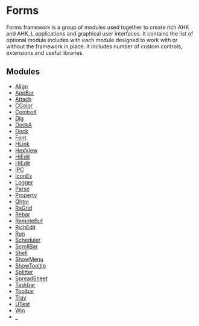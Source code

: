 Forms
=====

Forms framework is a group of modules used together to create rich AHK and AHK_L applications and graphical user interfaces. It contains the list of optional module includes with each module designed to work with or without the framework in place. It includes number of custom controls, extensions and useful libraries.

Modules
-------

- [Align](http://htmlpreview.github.io/?https://github.com/majkinetor/mm-autohotkey/blob/master/Align/Align.html)
- [AppBar](http://htmlpreview.github.io/?https://github.com/majkinetor/mm-autohotkey/blob/master/Appbar/AppBar.html)
- [Attach](http://htmlpreview.github.io/?https://github.com/majkinetor/mm-autohotkey/blob/master/Attach/Attach.html)
- [CColor](http://htmlpreview.github.io/?https://github.com/majkinetor/mm-autohotkey/blob/master/CColor/CColor.html)
- [ComboX](http://htmlpreview.github.io/?https://github.com/majkinetor/mm-autohotkey/tree/master/ComboX)
- [Dlg](http://htmlpreview.github.io/?https://github.com/majkinetor/mm-autohotkey/blob/master/Dlg/Dlg.html)
- [DockA](http://htmlpreview.github.io/?https://github.com/majkinetor/mm-autohotkey/blob/master/DockA/DockA.html)
- [Dock](http://htmlpreview.github.io/?https://github.com/majkinetor/mm-autohotkey/blob/master/Dock/Dock.html)
- [Font](http://htmlpreview.github.io/?https://github.com/majkinetor/mm-autohotkey/blob/master/Font/Font.html)
- [HLink](http://htmlpreview.github.io/?https://github.com/majkinetor/mm-autohotkey/blob/master/HLink/HLink.html)
- [HexView](http://htmlpreview.github.io/?https://github.com/majkinetor/mm-autohotkey/blob/master/HexView/HexView.ahk)
- [HiEdit](http://htmlpreview.github.io/?https://github.com/majkinetor/mm-autohotkey/blob/master/HiEdit/HiEdit.html)
- [HiEdit](http://htmlpreview.github.io/?https://github.com/majkinetor/mm-autohotkey/blob/master/HiEdit/HiEdit.html)
- [IPC](http://htmlpreview.github.io/?https://github.com/majkinetor/mm-autohotkey/blob/master/IPC/IPC.html)
- [IconEx](http://htmlpreview.github.io/?https://github.com/majkinetor/mm-autohotkey/blob/master/IconEx/IconEx.ahk)
- [Logger](http://htmlpreview.github.io/?https://github.com/majkinetor/mm-autohotkey/blob/master/Logger/Logger.html)
- [Parse](http://htmlpreview.github.io/?https://github.com/majkinetor/mm-autohotkey/blob/master/Parse/Parse.html)
- [Property](http://htmlpreview.github.io/?https://github.com/majkinetor/mm-autohotkey/blob/master/Property/Property.html)
- [Qhtm](http://htmlpreview.github.io/?https://github.com/majkinetor/mm-autohotkey/blob/master/QHTM/Qhtm.ahk)
- [RaGrid](http://htmlpreview.github.io/?https://github.com/majkinetor/mm-autohotkey/blob/master/RaGrid/RaGrid.html)
- [Rebar](http://htmlpreview.github.io/?https://github.com/majkinetor/mm-autohotkey/blob/master/Rebar/Rebar.html)
- [RemoteBuf](http://htmlpreview.github.io/?https://github.com/majkinetor/mm-autohotkey/blob/master/RemoteBuffer/RemoteBuf.html)
- [RichEdit](http://htmlpreview.github.io/?https://github.com/majkinetor/mm-autohotkey/blob/master/RichEdit/RichEdit.html)
- [Run](http://htmlpreview.github.io/?https://github.com/majkinetor/mm-autohotkey/blob/master/Run/Run.html)
- [Scheduler](http://htmlpreview.github.io/?https://github.com/majkinetor/mm-autohotkey/blob/master/Scheduler/Scheduler.html)
- [ScrollBar](http://htmlpreview.github.io/?https://github.com/majkinetor/mm-autohotkey/blob/master/ScrollBar/ScrollBar.html)
- [Shell](http://htmlpreview.github.io/?https://github.com/majkinetor/mm-autohotkey/blob/master/Shell/Shell.ahk)
- [ShowMenu](http://htmlpreview.github.io/?https://github.com/majkinetor/mm-autohotkey/blob/master/ShowMenu/ShowMenu.html)
- [ShowTooltip](http://htmlpreview.github.io/?https://github.com/majkinetor/mm-autohotkey/blob/master/ShowTooltip/ShowTooltip.html)
- [Splitter](http://htmlpreview.github.io/?https://github.com/majkinetor/mm-autohotkey/blob/master/Splitter/Splitter.html)
- [SpreadSheet](http://htmlpreview.github.io/?https://github.com/majkinetor/mm-autohotkey/blob/master/SpreadSheet/SpreadSheet.html)
- [Taskbar](http://htmlpreview.github.io/?https://github.com/majkinetor/mm-autohotkey/blob/master/Taskbar/Taskbar.html)
- [Toolbar](http://htmlpreview.github.io/?https://github.com/majkinetor/mm-autohotkey/blob/master/Toolbar/Toolbar.html)
- [Tray](http://htmlpreview.github.io/?https://github.com/majkinetor/mm-autohotkey/blob/master/Tray/Tray.html)
- [UTest](http://htmlpreview.github.io/?https://github.com/majkinetor/mm-autohotkey/blob/master/UTest/UTest.html)
- [Win](http://htmlpreview.github.io/?https://github.com/majkinetor/mm-autohotkey/blob/master/Win/Win.html)
- [_](http://htmlpreview.github.io/?https://github.com/majkinetor/mm-autohotkey/blob/master/_/_.html)
